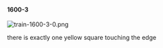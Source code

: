 #### 1600-3
![train-1600-3-0.png](https://github.com/lil-lab/nlvr/raw/master/nlvr/train/images/74/train-1600-3-0.png "train-1600-3-0.png")

there is exactly one yellow square touching the edge